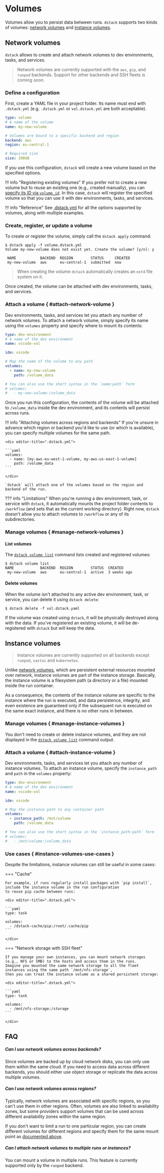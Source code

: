 # Volumes

Volumes allow you to persist data between runs. `dstack` supports two kinds of volumes: [network volumes](#network-volumes)
and [instance volumes](#instance-volumes).

## Network volumes

`dstack` allows to create and attach network volumes to dev environments, tasks, and services.

> Network volumes are currently supported with the `aws`, `gcp`, and `runpod` backends.
Support for other backends and SSH fleets is coming soon.

### Define a configuration

First, create a YAML file in your project folder. Its name must end with `.dstack.yml` (e.g. `.dstack.yml` or `vol.dstack.yml`
are both acceptable).

<div editor-title="vol.dstack.yml"> 

```yaml
type: volume
# A name of the volume
name: my-new-volume

# Volumes are bound to a specific backend and region
backend: aws
region: eu-central-1

# Required size
size: 100GB
```

</div>

If you use this configuration, `dstack` will create a new volume based on the specified options.

!!! info "Registering existing volumes"
    If you prefer not to create a new volume but to reuse an existing one (e.g., created manually), you can 
    [specify its ID via `volume_id`](../reference/dstack.yml/volume.md#existing-volume). In this case, `dstack` will register the specified volume so that you can use it with dev environments, tasks, and services.

!!! info "Reference"
    See [.dstack.yml](../reference/dstack.yml/volume.md) for all the options supported by
    volumes, along with multiple examples.

### Create, register, or update a volume

To create or register the volume, simply call the `dstack apply` command:

<div class="termy">

```shell
$ dstack apply -f volume.dstack.yml
Volume my-new-volume does not exist yet. Create the volume? [y/n]: y

 NAME           BACKEND  REGION        STATUS     CREATED 
 my-new-volume  aws      eu-central-1  submitted  now     

```

</div>

> When creating the volume `dstack` automatically creates an `ext4` file system on it.

Once created, the volume can be attached with dev environments, tasks, and services.

### Attach a volume { #attach-network-volume }

Dev environments, tasks, and services let you attach any number of network volumes.
To attach a network volume, simply specify its name using the `volumes` property
and specify where to mount its contents:

<div editor-title=".dstack.yml"> 

```yaml
type: dev-environment
# A name of the dev environment
name: vscode-vol

ide: vscode

# Map the name of the volume to any path 
volumes:
  - name: my-new-volume
    path: /volume_data

# You can also use the short syntax in the `name:path` form
# volumes:
#   - my-new-volume:/volume_data
```

</div>

Once you run this configuration, the contents of the volume will be attached to `/volume_data` inside the dev environment, 
and its contents will persist across runs.

!!! info "Attaching volumes across regions and backends"
    If you're unsure in advance which region or backend you'd like to use (or which is available),
    you can specify multiple volumes for the same path.

    <div editor-title=".dstack.yml">

    ```yaml
    volumes:
      - name: [my-aws-eu-west-1-volume, my-aws-us-east-1-volume]
        path: /volume_data
    ```

    </div>

    `dstack` will attach one of the volumes based on the region and backend of the run.  

??? info "Limitations"
    When you're running a dev environment, task, or service with `dstack`, it automatically mounts the project folder contents
    to `/workflow` (and sets that as the current working directory). Right now, `dstack` doesn't allow you to 
    attach volumes to `/workflow` or any of its subdirectories.

### Manage volumes { #manage-network-volumes }

#### List volumes

The [`dstack volume list`](../reference/cli/index.md#dstack-volume-list) command lists created and registered volumes:

```
$ dstack volume list
NAME            BACKEND  REGION        STATUS  CREATED
 my-new-volume  aws      eu-central-1  active  3 weeks ago
```

#### Delete volumes

When the volume isn't attached to any active dev environment, task, or service, you can delete it using `dstack delete`:

```shell
$ dstack delete -f vol.dstack.yaml
```

If the volume was created using `dstack`, it will be physically destroyed along with the data.
If you've registered an existing volume, it will be de-registered with `dstack` but will keep the data.

## Instance volumes

> Instance volumes are currently supported on all backends except `runpod`, `vastai` and `kubernetes`.

Unlike [network volumes](#network-volumes), which are persistent external resources mounted over network,
instance volumes are part of the instance storage. Basically, the instance volume is a filesystem path
(a directory or a file) mounted inside the run container.

As a consequence, the contents of the instance volume are specific to the instance
where the run is executed, and data persistence, integrity, and even existence are guaranteed only if the subsequent run
is executed on the same exact instance, and there is no other runs in between.

### Manage volumes { #manage-instance-volumes }

You don't need to create or delete instance volumes, and they are not displayed in the
[`dstack volume list`](../reference/cli/index.md#dstack-volume-list) command output.

### Attach a volume { #attach-instance-volume }

Dev environments, tasks, and services let you attach any number of instance volumes.
To attach an instance volume, specify the `instance_path` and `path` in the `volumes` property:

<div editor-title=".dstack.yml">

```yaml
type: dev-environment
# A name of the dev environment
name: vscode-vol

ide: vscode

# Map the instance path to any container path
volumes:
  - instance_path: /mnt/volume
    path: /volume_data

# You can also use the short syntax in the `instance_path:path` form
# volumes:
#   - /mnt/volume:/volume_data
```

</div>

### Use cases { #instance-volumes-use-cases }

Despite the limitations, instance volumes can still be useful in some cases:

=== "Cache"

    For example, if runs regularly install packages with `pip install`, include the instance volume in the run configuration
    to reuse pip cache between runs:

    <div editor-title=".dstack.yml">

    ```yaml
    type: task

    volumes:
      - /dstack-cache/pip:/root/.cache/pip
    ```

    </div>

=== "Network storage with SSH fleet"

    If you manage your own instances, you can mount network storages (e.g., NFS or SMB) to the hosts and access them in the runs.
    Imagine you mounted the same network storage to all the fleet instances using the same path `/mnt/nfs-storage`,
    then you can treat the instance volume as a shared persistent storage:

    <div editor-title=".dstack.yml">

    ```yaml
    type: task

    volumes:
      - /mnt/nfs-storage:/storage
    ```

    </div>

## FAQ

##### Can I use network volumes across backends?

Since volumes are backed up by cloud network disks, you can only use them within the same cloud. If you need to access
data across different backends, you should either use object storage or replicate the data across multiple volumes.

##### Can I use network volumes across regions?

Typically, network volumes are associated with specific regions, so you can't use them in other regions. Often,
volumes are also linked to availability zones, but some providers support volumes that can be used across different
availability zones within the same region.

If you don't want to limit a run to one particular region, you can create different volumes for different regions
and specify them for the same mount point as [documented above](#attach-network-volume).

##### Can I attach network volumes to multiple runs or instances?

You can mount a volume in multiple runs. This feature is currently supported only by the `runpod` backend.
